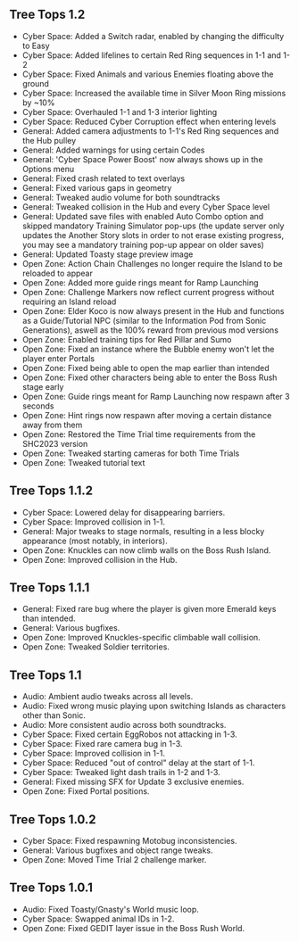 ## Tree Tops 1.2
- Cyber Space: Added a Switch radar, enabled by changing the difficulty to Easy
- Cyber Space: Added lifelines to certain Red Ring sequences in 1-1 and 1-2
- Cyber Space: Fixed Animals and various Enemies floating above the ground
- Cyber Space: Increased the available time in Silver Moon Ring missions by ~10%
- Cyber Space: Overhauled 1-1 and 1-3 interior lighting
- Cyber Space: Reduced Cyber Corruption effect when entering levels
- General: Added camera adjustments to 1-1's Red Ring sequences and the Hub pulley
- General: Added warnings for using certain Codes
- General: 'Cyber Space Power Boost' now always shows up in the Options menu
- General: Fixed crash related to text overlays
- General: Fixed various gaps in geometry
- General: Tweaked audio volume for both soundtracks
- General: Tweaked collision in the Hub and every Cyber Space level
- General: Updated save files with enabled Auto Combo option and skipped mandatory Training Simulator pop-ups (the update server only updates the Another Story slots in order to not erase existing progress, you may see a mandatory training pop-up appear on older saves)
- General: Updated Toasty stage preview image
- Open Zone: Action Chain Challenges no longer require the Island to be reloaded to appear
- Open Zone: Added more guide rings meant for Ramp Launching
- Open Zone: Challenge Markers now reflect current progress without requiring an Island reload
- Open Zone: Elder Koco is now always present in the Hub and functions as a Guide/Tutorial NPC (similar to the Information Pod from Sonic Generations), aswell as the 100% reward from previous mod versions
- Open Zone: Enabled training tips for Red Pillar and Sumo
- Open Zone: Fixed an instance where the Bubble enemy won't let the player enter Portals
- Open Zone: Fixed being able to open the map earlier than intended
- Open Zone: Fixed other characters being able to enter the Boss Rush stage early
- Open Zone: Guide rings meant for Ramp Launching now respawn after 3 seconds
- Open Zone: Hint rings now respawn after moving a certain distance away from them
- Open Zone: Restored the Time Trial time requirements from the SHC2023 version
- Open Zone: Tweaked starting cameras for both Time Trials
- Open Zone: Tweaked tutorial text

## Tree Tops 1.1.2
- Cyber Space: Lowered delay for disappearing barriers.
- Cyber Space: Improved collision in 1-1.
- General: Major tweaks to stage normals, resulting in a less blocky appearance (most notably, in interiors).
- Open Zone: Knuckles can now climb walls on the Boss Rush Island.
- Open Zone: Improved collision in the Hub.

## Tree Tops 1.1.1
- General: Fixed rare bug where the player is given more Emerald keys than intended.
- General: Various bugfixes.
- Open Zone: Improved Knuckles-specific climbable wall collision.
- Open Zone: Tweaked Soldier territories.

## Tree Tops 1.1
- Audio: Ambient audio tweaks across all levels.
- Audio: Fixed wrong music playing upon switching Islands as characters other than Sonic.
- Audio: More consistent audio across both soundtracks.
- Cyber Space: Fixed certain EggRobos not attacking in 1-3.
- Cyber Space: Fixed rare camera bug in 1-3.
- Cyber Space: Improved collision in 1-1.
- Cyber Space: Reduced "out of control" delay at the start of 1-1.
- Cyber Space: Tweaked light dash trails in 1-2 and 1-3.
- General: Fixed missing SFX for Update 3 exclusive enemies.
- Open Zone: Fixed Portal positions.

## Tree Tops 1.0.2
- Cyber Space: Fixed respawning Motobug inconsistencies.
- General: Various bugfixes and object range tweaks.
- Open Zone: Moved Time Trial 2 challenge marker.

## Tree Tops 1.0.1
- Audio: Fixed Toasty/Gnasty's World music loop.
- Cyber Space: Swapped animal IDs in 1-2.
- Open Zone: Fixed GEDIT layer issue in the Boss Rush World.